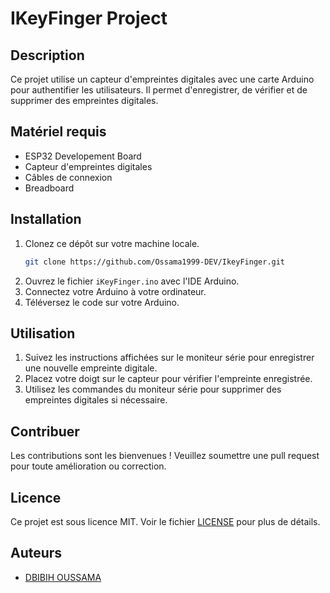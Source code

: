 # IKeyFinger Project

## Description
Ce projet utilise un capteur d'empreintes digitales avec une carte Arduino pour authentifier les utilisateurs. Il permet d'enregistrer, de vérifier et de supprimer des empreintes digitales.

## Matériel requis
- ESP32 Developement Board
- Capteur d'empreintes digitales
- Câbles de connexion
- Breadboard

## Installation
1. Clonez ce dépôt sur votre machine locale.
    ```sh
    git clone https://github.com/Ossama1999-DEV/IkeyFinger.git
    ```
2. Ouvrez le fichier `iKeyFinger.ino` avec l'IDE Arduino.
3. Connectez votre Arduino à votre ordinateur.
4. Téléversez le code sur votre Arduino.

## Utilisation
1. Suivez les instructions affichées sur le moniteur série pour enregistrer une nouvelle empreinte digitale.
2. Placez votre doigt sur le capteur pour vérifier l'empreinte enregistrée.
3. Utilisez les commandes du moniteur série pour supprimer des empreintes digitales si nécessaire.

## Contribuer
Les contributions sont les bienvenues ! Veuillez soumettre une pull request pour toute amélioration ou correction.

## Licence
Ce projet est sous licence MIT. Voir le fichier [LICENSE](LICENSE) pour plus de détails.

## Auteurs
- [DBIBIH OUSSAMA](https://github.com/Ossama1999-DEV)
